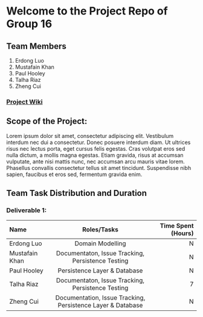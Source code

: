 # Welcome to the Project Repo of Group 16 
## Team Members

1. Erdong Luo
2. Mustafain Khan
3. Paul Hooley
4. Talha Riaz
5. Zheng Cui

### [Project Wiki](https://github.com/McGill-ECSE321-Fall2019/project-group-16/wiki)
 
 ## Scope of the Project:
 Lorem ipsum dolor sit amet, consectetur adipiscing elit. Vestibulum interdum nec dui a consectetur. Donec posuere interdum diam. Ut ultrices risus nec lectus porta, eget cursus felis egestas. Cras volutpat eros sed nulla dictum, a mollis magna egestas. Etiam gravida, risus at accumsan vulputate, ante nisi mattis nunc, nec accumsan arcu mauris vitae lorem. Phasellus convallis consectetur tellus sit amet tincidunt. Suspendisse nibh sapien, faucibus et eros sed, fermentum gravida enim.
 
 ## Team Task Distribution and Duration
 
 ### Deliverable 1:
 
| Name | Roles/Tasks | Time Spent (Hours) | 
| :---         |     :---:      |          ---: |
| Erdong Luo         | Domain Modelling     | N |
| Mustafain Khan     | Documentaton, Issue Tracking, Persistence Testing    | N    |
| Paul Hooley        | Persistence Layer & Database       | N      |
| Talha Riaz         | Documentaton, Issue Tracking, Persistence Testing       | 7      |
| Zheng Cui          | Documentation, Issue Tracking, Persistence Layer & Database       | N      |
